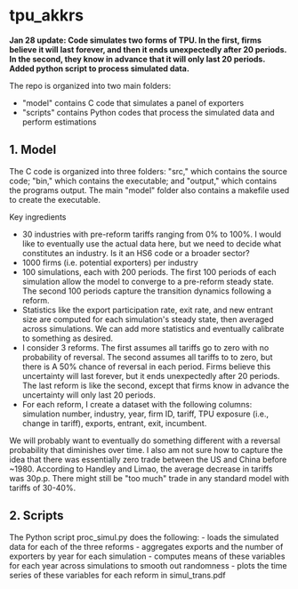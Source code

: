 # tpu_akkrs

<b>Jan 28 update: Code simulates two forms of TPU. In the first, firms believe it will last forever, and then it ends unexpectedly after 20 periods. In the second, they know in advance that it will only last 20 periods. Added python script to process simulated data.</b>

The repo is organized into two main folders:
- "model" contains C code that simulates a panel of exporters
- "scripts" contains Python codes that process the simulated data and perform estimations

<h2>1. Model</h2>
The C code is organized into three folders: "src," which contains the source code; "bin," which contains the executable; and "output," which contains the programs output. The main "model" folder also contains a makefile used to create the executable.

Key ingredients
- 30 industries with pre-reform tariffs ranging from 0% to 100%. I would like to eventually use the actual data here, but we need to decide what constitutes an industry. Is it an HS6 code or a broader sector?
- 1000 firms (i.e. potential exporters) per industry
- 100 simulations, each with 200 periods. The first 100 periods of each simulation allow the model to converge to a pre-reform steady state. The second 100 periods capture the transition dynamics following a reform.
- Statistics like the export participation rate, exit rate, and new entrant size are computed for each simulation's steady state, then averaged across simulations. We can add more statistics and eventually calibrate to something as desired.
- I consider 3 reforms. The first assumes all tariffs go to zero with no probability of reversal. The second assumes all tariffs to to zero, but there is A 50% chance of reversal in each period. Firms believe this uncertainty will last forever, but it ends unexpectedly after 20 periods. The last reform is like the second, except that firms know in advance the uncertainty will only last 20 periods.
- For each reform, I create a dataset with the following columns: simulation number, industry, year, firm ID, tariff, TPU exposure (i.e., change in tariff), exports, entrant, exit, incumbent.

We will probably want to eventually do something different with a reversal probability that diminishes over time. I also am not sure how to capture the idea that there was essentially zero trade between the US and China before ~1980. According to Handley and Limao, the average decrease in tariffs was 30p.p. There might still be "too much" trade in any standard model with tariffs of 30-40%.

<h2>2. Scripts</h2>
The Python script proc_simul.py does the following:
- loads the simulated data for each of the three reforms
- aggregates exports and the number of exporters by year for each simulation
- computes means of these variables for each year across simulations to smooth out randomness
- plots the time series of these variables for each reform in simul_trans.pdf
